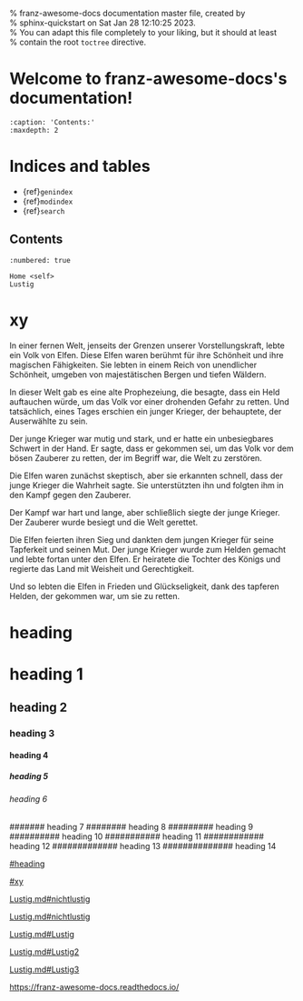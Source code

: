 % franz-awesome-docs documentation master file, created by  
% sphinx-quickstart on Sat Jan 28 12:10:25 2023.  
% You can adapt this file completely to your liking, but it should at least  
% contain the root `toctree` directive.

# Welcome to franz-awesome-docs's documentation!

```
:caption: 'Contents:'
:maxdepth: 2
```

# Indices and tables

*   {ref}`genindex`
*   {ref}`modindex`
*   {ref}`search`


## Contents

```{toctree}
:numbered: true

Home <self>
Lustig
```

# xy


In einer fernen Welt, jenseits der Grenzen unserer Vorstellungskraft, lebte ein Volk von Elfen. Diese Elfen waren berühmt für ihre Schönheit und ihre magischen Fähigkeiten. Sie lebten in einem Reich von unendlicher Schönheit, umgeben von majestätischen Bergen und tiefen Wäldern.

In dieser Welt gab es eine alte Prophezeiung, die besagte, dass ein Held auftauchen würde, um das Volk vor einer drohenden Gefahr zu retten. Und tatsächlich, eines Tages erschien ein junger Krieger, der behauptete, der Auserwählte zu sein.

Der junge Krieger war mutig und stark, und er hatte ein unbesiegbares Schwert in der Hand. Er sagte, dass er gekommen sei, um das Volk vor dem bösen Zauberer zu retten, der im Begriff war, die Welt zu zerstören.

Die Elfen waren zunächst skeptisch, aber sie erkannten schnell, dass der junge Krieger die Wahrheit sagte. Sie unterstützten ihn und folgten ihm in den Kampf gegen den Zauberer.

Der Kampf war hart und lange, aber schließlich siegte der junge Krieger. Der Zauberer wurde besiegt und die Welt gerettet.

Die Elfen feierten ihren Sieg und dankten dem jungen Krieger für seine Tapferkeit und seinen Mut. Der junge Krieger wurde zum Helden gemacht und lebte fortan unter den Elfen. Er heiratete die Tochter des Königs und regierte das Land mit Weisheit und Gerechtigkeit.

Und so lebten die Elfen in Frieden und Glückseligkeit, dank des tapferen Helden, der gekommen war, um sie zu retten.



# heading
# heading 1
## heading 2
### heading 3
#### heading 4
##### heading 5
###### heading 6
####### heading 7
######## heading 8
######### heading 9
########## heading 10
########### heading 11
############ heading 12
############# heading 13
############## heading 14


[#heading](#heading)

[#xy](#xy)


[Lustig.md#nichtlustig](Lustig.md#nicht-lustig)

[Lustig.md#nichtlustig](Lustig.md#nicht-lustig2)

[Lustig.md#Lustig](Lustig.md#Lustig)

[Lustig.md#Lustig2](Lustig.md#Lustig2)

[Lustig.md#Lustig3](Lustig.md#Lustig3)


<https://franz-awesome-docs.readthedocs.io/>



